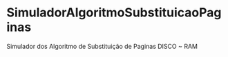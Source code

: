 # SimuladorAlgoritmoSubstituicaoPaginas
 Simulador dos Algoritmo de Substituição de Paginas DISCO ~ RAM
